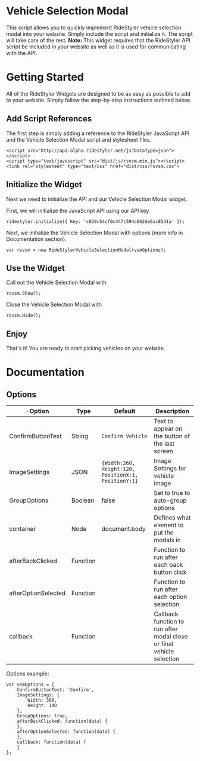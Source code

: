 # Vehicle Selection Modal
This script allows you to quickly implement RideStyler vehicle selection modal into your website. Simply include the script and initialize it. The script will take care of the rest.
**Note:** This widget requires that the RideStyler API script be included in your website as well as it is used for communicating with the API.
# Getting Started
All of the RideStyler Widgets are designed to be as easy as possible to add to your website. Simply follow the step-by-step instructions outlined below.
## Add Script References
The first step is simply adding a reference to the RideStyler JavaScript API and the Vehicle Selection Modal script and stylesheet files.
```
<script src="http://api-alpha.ridestyler.net/js?DataType=json"></script>
<script type="text/javascript" src="dist/js/rsvsm.min.js"></script>
<link rel="stylesheet" type="text/css" href="dist/css/rsvsm.css">
```
## Initialize the Widget
Next we need to initialize the API and our Vehicle Selection Modal widget.

First, we will initialize the JavaScript API using our API key
```
ridestyler.initialize({ Key: 'c028c54cf0c447c594a862de6ac85d1a' });
```

Next, we initialize the Vehicle Selection Modal with options (more info in Documentation section).
```
var rsvsm = new RideStylerVehicleSelectionModal(vsmOptions);
```
## Use the Widget
Call out the Vehicle Selection Modal with
```
rsvsm.Show();
```
Close the Vehicle Selection Modal with
```
rsvsm.Hide();
```


## Enjoy
That's it! You are ready to start picking vehicles on your website.

# Documentation

## Options
-Option | Type | Default | Description
------ | ---- | ------- | -----------
ConfirmButtonText | String | ```Confirm Vehicle``` | Text to appear on the button of the last screen
ImageSettings | JSON | ```{Width:260, Height:120, PositionX:1, PositionY:1}``` | Image Settings for vehicle image
GroupOptions | Boolean | false | Set to true to auto-group options
container | Node | document.body | Defines what element to put the modals in
afterBackClicked | Function |  | Function to run after each back button click
afterOptionSelected | Function |  | Function to run after each option selection
callback | Function |  | Callback function to run after modal close or final vehicle selection

Options example:
```
var vsmOptions = {
    ConfirmButtonText: 'Confirm',
    ImageSettings: {
        Width: 300,
        Height: 140
    },
    GroupOptions: true,
    afterBackClicked: function(data) {
    },
    afterOptionSelected: function(data) {
    },
    callback: function(data) {
    }
};
```
